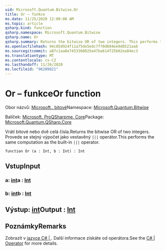 ```yaml
---
uid: Microsoft.Quantum.Bitwise.Or
title: Or – funkce
ms.date: 11/25/2020 12:00:00 AM
ms.topic: article
qsharp.kind: function
qsharp.namespace: Microsoft.Quantum.Bitwise
qsharp.name: Or
qsharp.summary: Returns the bitwise OR of two integers. This performs the same computation as the built-in `|||` operator.
ms.openlocfilehash: 94c85d924f11a75de5edc7f70d604ee9d8521aa6
ms.sourcegitcommit: a87c1aa8e7453360025e47ba614f25b02ea84ec3
ms.translationtype: MT
ms.contentlocale: cs-CZ
ms.lasthandoff: 11/26/2020
ms.locfileid: "96209821"
---
```

# <a name="or-function"></a><span data-ttu-id="348a3-102">Or – funkce</span><span class="sxs-lookup"><span data-stu-id="348a3-102">Or function</span></span>

<span data-ttu-id="348a3-103">Obor názvů: [Microsoft.. bitové](xref:Microsoft.Quantum.Bitwise)</span><span class="sxs-lookup"><span data-stu-id="348a3-103">Namespace: [Microsoft.Quantum.Bitwise](xref:Microsoft.Quantum.Bitwise)</span></span>

<span data-ttu-id="348a3-104">Balíček: [Microsoft. ProQSharpme. Core](https://nuget.org/packages/Microsoft.Quantum.QSharp.Core)</span><span class="sxs-lookup"><span data-stu-id="348a3-104">Package: [Microsoft.Quantum.QSharp.Core](https://nuget.org/packages/Microsoft.Quantum.QSharp.Core)</span></span>


<span data-ttu-id="348a3-105">Vrátí bitové nebo dvě celá čísla.</span><span class="sxs-lookup"><span data-stu-id="348a3-105">Returns the bitwise OR of two integers.</span></span>
<span data-ttu-id="348a3-106">Provede se stejný výpočet jako vestavěný `|||` operátor.</span><span class="sxs-lookup"><span data-stu-id="348a3-106">This performs the same computation as the built-in `|||` operator.</span></span>

```qsharp
function Or (a : Int, b : Int) : Int
```


## <a name="input"></a><span data-ttu-id="348a3-107">Vstup</span><span class="sxs-lookup"><span data-stu-id="348a3-107">Input</span></span>

### <a name="a--int"></a><span data-ttu-id="348a3-108">a: [int](xref:microsoft.quantum.lang-ref.int)</span><span class="sxs-lookup"><span data-stu-id="348a3-108">a : [Int](xref:microsoft.quantum.lang-ref.int)</span></span>




### <a name="b--int"></a><span data-ttu-id="348a3-109">b: [int](xref:microsoft.quantum.lang-ref.int)</span><span class="sxs-lookup"><span data-stu-id="348a3-109">b : [Int](xref:microsoft.quantum.lang-ref.int)</span></span>





## <a name="output--int"></a><span data-ttu-id="348a3-110">Výstup: [int](xref:microsoft.quantum.lang-ref.int)</span><span class="sxs-lookup"><span data-stu-id="348a3-110">Output : [Int](xref:microsoft.quantum.lang-ref.int)</span></span>



## <a name="remarks"></a><span data-ttu-id="348a3-111">Poznámky</span><span class="sxs-lookup"><span data-stu-id="348a3-111">Remarks</span></span>

<span data-ttu-id="348a3-112">Zobrazit v [jazyce C# | ](https://docs.microsoft.com/dotnet/csharp/language-reference/operators/or-operator) . Další informace získáte od operátora.</span><span class="sxs-lookup"><span data-stu-id="348a3-112">See the [C# | Operator](https://docs.microsoft.com/dotnet/csharp/language-reference/operators/or-operator) for more details.</span></span>